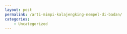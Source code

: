 ```yaml
---
layout: post
permalink: /arti-mimpi-kalajengking-nempel-di-badan/
categories:
    - Uncategorized
---
```


